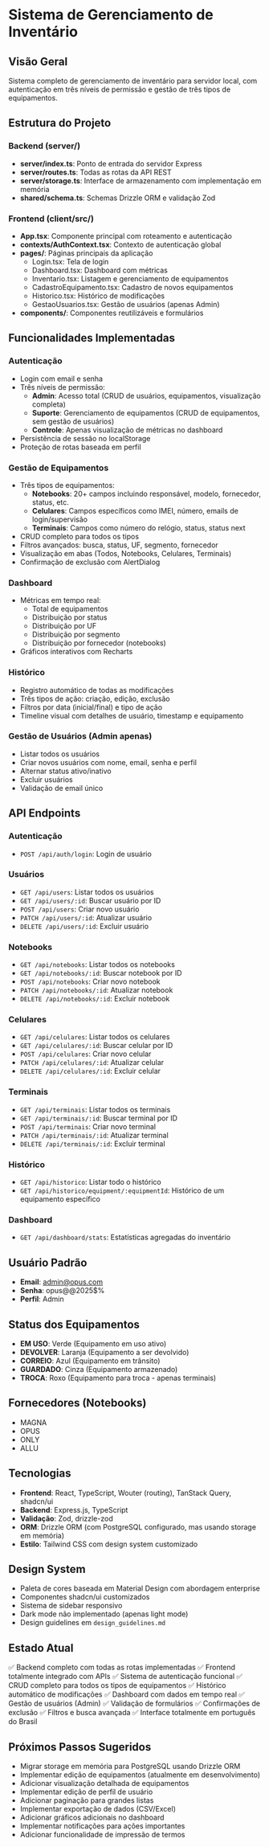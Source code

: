 # Sistema de Gerenciamento de Inventário

## Visão Geral
Sistema completo de gerenciamento de inventário para servidor local, com autenticação em três níveis de permissão e gestão de três tipos de equipamentos.

## Estrutura do Projeto

### Backend (server/)
- **server/index.ts**: Ponto de entrada do servidor Express
- **server/routes.ts**: Todas as rotas da API REST
- **server/storage.ts**: Interface de armazenamento com implementação em memória
- **shared/schema.ts**: Schemas Drizzle ORM e validação Zod

### Frontend (client/src/)
- **App.tsx**: Componente principal com roteamento e autenticação
- **contexts/AuthContext.tsx**: Contexto de autenticação global
- **pages/**: Páginas principais da aplicação
  - Login.tsx: Tela de login
  - Dashboard.tsx: Dashboard com métricas
  - Inventario.tsx: Listagem e gerenciamento de equipamentos
  - CadastroEquipamento.tsx: Cadastro de novos equipamentos
  - Historico.tsx: Histórico de modificações
  - GestaoUsuarios.tsx: Gestão de usuários (apenas Admin)
- **components/**: Componentes reutilizáveis e formulários

## Funcionalidades Implementadas

### Autenticação
- Login com email e senha
- Três níveis de permissão:
  - **Admin**: Acesso total (CRUD de usuários, equipamentos, visualização completa)
  - **Suporte**: Gerenciamento de equipamentos (CRUD de equipamentos, sem gestão de usuários)
  - **Controle**: Apenas visualização de métricas no dashboard
- Persistência de sessão no localStorage
- Proteção de rotas baseada em perfil

### Gestão de Equipamentos
- Três tipos de equipamentos:
  - **Notebooks**: 20+ campos incluindo responsável, modelo, fornecedor, status, etc.
  - **Celulares**: Campos específicos como IMEI, número, emails de login/supervisão
  - **Terminais**: Campos como número do relógio, status, status next
- CRUD completo para todos os tipos
- Filtros avançados: busca, status, UF, segmento, fornecedor
- Visualização em abas (Todos, Notebooks, Celulares, Terminais)
- Confirmação de exclusão com AlertDialog

### Dashboard
- Métricas em tempo real:
  - Total de equipamentos
  - Distribuição por status
  - Distribuição por UF
  - Distribuição por segmento
  - Distribuição por fornecedor (notebooks)
- Gráficos interativos com Recharts

### Histórico
- Registro automático de todas as modificações
- Três tipos de ação: criação, edição, exclusão
- Filtros por data (inicial/final) e tipo de ação
- Timeline visual com detalhes de usuário, timestamp e equipamento

### Gestão de Usuários (Admin apenas)
- Listar todos os usuários
- Criar novos usuários com nome, email, senha e perfil
- Alternar status ativo/inativo
- Excluir usuários
- Validação de email único

## API Endpoints

### Autenticação
- `POST /api/auth/login`: Login de usuário

### Usuários
- `GET /api/users`: Listar todos os usuários
- `GET /api/users/:id`: Buscar usuário por ID
- `POST /api/users`: Criar novo usuário
- `PATCH /api/users/:id`: Atualizar usuário
- `DELETE /api/users/:id`: Excluir usuário

### Notebooks
- `GET /api/notebooks`: Listar todos os notebooks
- `GET /api/notebooks/:id`: Buscar notebook por ID
- `POST /api/notebooks`: Criar novo notebook
- `PATCH /api/notebooks/:id`: Atualizar notebook
- `DELETE /api/notebooks/:id`: Excluir notebook

### Celulares
- `GET /api/celulares`: Listar todos os celulares
- `GET /api/celulares/:id`: Buscar celular por ID
- `POST /api/celulares`: Criar novo celular
- `PATCH /api/celulares/:id`: Atualizar celular
- `DELETE /api/celulares/:id`: Excluir celular

### Terminais
- `GET /api/terminais`: Listar todos os terminais
- `GET /api/terminais/:id`: Buscar terminal por ID
- `POST /api/terminais`: Criar novo terminal
- `PATCH /api/terminais/:id`: Atualizar terminal
- `DELETE /api/terminais/:id`: Excluir terminal

### Histórico
- `GET /api/historico`: Listar todo o histórico
- `GET /api/historico/equipment/:equipmentId`: Histórico de um equipamento específico

### Dashboard
- `GET /api/dashboard/stats`: Estatísticas agregadas do inventário

## Usuário Padrão
- **Email**: admin@opus.com
- **Senha**: opus@@2025$%
- **Perfil**: Admin

## Status dos Equipamentos
- **EM USO**: Verde (Equipamento em uso ativo)
- **DEVOLVER**: Laranja (Equipamento a ser devolvido)
- **CORREIO**: Azul (Equipamento em trânsito)
- **GUARDADO**: Cinza (Equipamento armazenado)
- **TROCA**: Roxo (Equipamento para troca - apenas terminais)

## Fornecedores (Notebooks)
- MAGNA
- OPUS
- ONLY
- ALLU

## Tecnologias
- **Frontend**: React, TypeScript, Wouter (routing), TanStack Query, shadcn/ui
- **Backend**: Express.js, TypeScript
- **Validação**: Zod, drizzle-zod
- **ORM**: Drizzle ORM (com PostgreSQL configurado, mas usando storage em memória)
- **Estilo**: Tailwind CSS com design system customizado

## Design System
- Paleta de cores baseada em Material Design com abordagem enterprise
- Componentes shadcn/ui customizados
- Sistema de sidebar responsivo
- Dark mode não implementado (apenas light mode)
- Design guidelines em `design_guidelines.md`

## Estado Atual
✅ Backend completo com todas as rotas implementadas
✅ Frontend totalmente integrado com APIs
✅ Sistema de autenticação funcional
✅ CRUD completo para todos os tipos de equipamentos
✅ Histórico automático de modificações
✅ Dashboard com dados em tempo real
✅ Gestão de usuários (Admin)
✅ Validação de formulários
✅ Confirmações de exclusão
✅ Filtros e busca avançada
✅ Interface totalmente em português do Brasil

## Próximos Passos Sugeridos
- Migrar storage em memória para PostgreSQL usando Drizzle ORM
- Implementar edição de equipamentos (atualmente em desenvolvimento)
- Adicionar visualização detalhada de equipamentos
- Implementar edição de perfil de usuário
- Adicionar paginação para grandes listas
- Implementar exportação de dados (CSV/Excel)
- Adicionar gráficos adicionais no dashboard
- Implementar notificações para ações importantes
- Adicionar funcionalidade de impressão de termos

